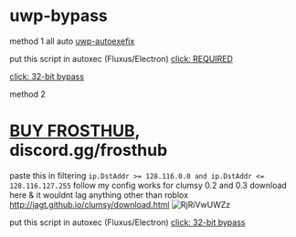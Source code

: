 # uwp-bypass

method 1 all auto
[uwp-autoexefix](https://github.com/SlimBroPunk/uwp-bypass/blob/main/autoexefix.exe)


put this script in autoxec (Fluxus/Electron)
[click: REQUIRED](https://github.com/SlimBroPunk/uwp-bypass/blob/main/ds.lua)

[click: 32-bit bypass](https://github.com/SlimBroPunk/uwp-bypass/blob/main/32bit%20bypass.lua)

method 2
# [BUY FROSTHUB](https://shoppy.gg/product/HJymW3B), discord.gg/frosthub
paste this in filtering ``ip.DstAddr >= 128.116.0.0 and ip.DstAddr <= 128.116.127.255``
follow my config works for clumsy 0.2 and 0.3 download here & it wouldnt lag anything other than roblox
http://jagt.github.io/clumsy/download.html
![RjRiVwUWZz](https://github.com/SlimBroPunk/uwp-bypass/assets/40482717/889aeda1-2cbb-424c-86f4-a3132c5ab022)

put this script in autoxec (Fluxus/Electron)
[click: 32-bit bypass](https://github.com/SlimBroPunk/uwp-bypass/blob/main/32bit%20bypass.lua)
